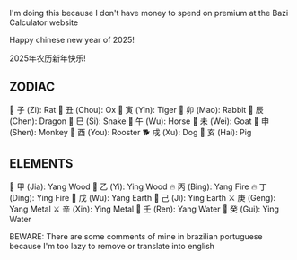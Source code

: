 I'm doing this because I don't have money to spend on premium at the Bazi Calculator website

Happy chinese new year of 2025!

2025年农历新年快乐!

## ZODIAC
🐀 子 (Zi): Rat
🐂 丑 (Chou): Ox
🐅 	寅 (Yin): Tiger
🐇 卯 (Mao): Rabbit
🐉 辰 (Chen): Dragon
🐍 巳 (Si): Snake
🐎 午 (Wu):  Horse
🐐 未 (Wei): Goat
🐒 申 (Shen): Monkey
🐓 酉 (You): Rooster
🐕 戌 (Xu): Dog
🐖 亥 (Hai): Pig

## ELEMENTS
🌱 甲 (Jia): Yang Wood
🌱 乙 (Yi): Ying Wood
🔥 丙 (Bing): Yang Fire
🔥 丁 (Ding): Ying Fire
🗻 戊 (Wu): Yang Earth
🗻 己 (Ji): Ying Earth
⚔️ 庚 (Geng): Yang Metal
⚔️ 辛 (Xin): Ying Metal
🌊 壬 (Ren): Yang Water
🌊 癸 (Gui): Ying Water

BEWARE: There are some comments of mine in brazilian portuguese because I'm too lazy to remove or translate into english
